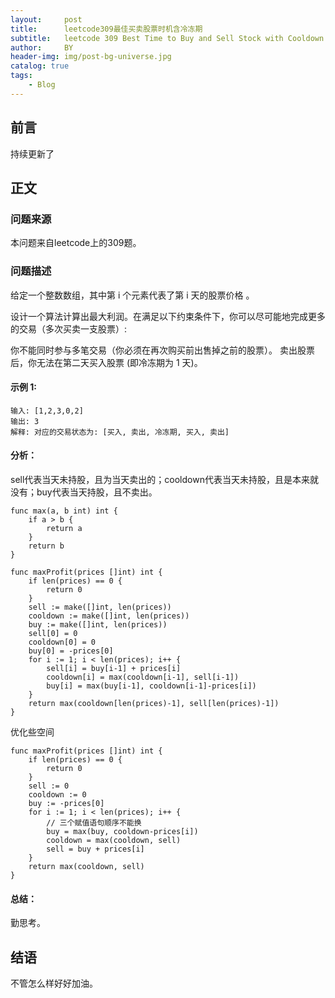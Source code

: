 ```yaml
---
layout:     post
title:      leetcode309最佳买卖股票时机含冷冻期
subtitle:   leetcode 309 Best Time to Buy and Sell Stock with Cooldown
author:     BY
header-img: img/post-bg-universe.jpg
catalog: true
tags:
    - Blog
---
```



## 前言

持续更新了

## 正文

### 问题来源

本问题来自leetcode上的309题。  

### 问题描述

给定一个整数数组，其中第 i 个元素代表了第 i 天的股票价格 。​

设计一个算法计算出最大利润。在满足以下约束条件下，你可以尽可能地完成更多的交易（多次买卖一支股票）:

你不能同时参与多笔交易（你必须在再次购买前出售掉之前的股票）。
卖出股票后，你无法在第二天买入股票 (即冷冻期为 1 天)。

#### 示例 1:
```
输入: [1,2,3,0,2]
输出: 3 
解释: 对应的交易状态为: [买入, 卖出, 冷冻期, 买入, 卖出]
```

#### 分析：  
sell代表当天未持股，且为当天卖出的；cooldown代表当天未持股，且是本来就没有；buy代表当天持股，且不卖出。  
```
func max(a, b int) int {
    if a > b {
        return a
    }
    return b
}

func maxProfit(prices []int) int {
    if len(prices) == 0 {
        return 0
    }
    sell := make([]int, len(prices))
    cooldown := make([]int, len(prices))
    buy := make([]int, len(prices))
    sell[0] = 0
    cooldown[0] = 0
    buy[0] = -prices[0]
    for i := 1; i < len(prices); i++ {
        sell[i] = buy[i-1] + prices[i]
        cooldown[i] = max(cooldown[i-1], sell[i-1])
        buy[i] = max(buy[i-1], cooldown[i-1]-prices[i])
    }
    return max(cooldown[len(prices)-1], sell[len(prices)-1])
}
```
优化些空间  
```
func maxProfit(prices []int) int {
    if len(prices) == 0 {
        return 0
    }
    sell := 0
    cooldown := 0
    buy := -prices[0]
    for i := 1; i < len(prices); i++ {
        // 三个赋值语句顺序不能换
        buy = max(buy, cooldown-prices[i]) 
        cooldown = max(cooldown, sell) 
        sell = buy + prices[i]
    }
    return max(cooldown, sell)
}
```

#### 总结：
勤思考。  

## 结语
不管怎么样好好加油。  
